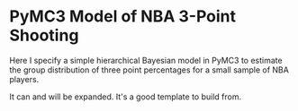  # PyMC3 Model of NBA 3-Point Shooting
 
 Here I specify a simple hierarchical Bayesian model in PyMC3 to estimate the group distribution of three point percentages for a small sample of NBA players.

 It can and will be expanded. It's a good template to build from.
